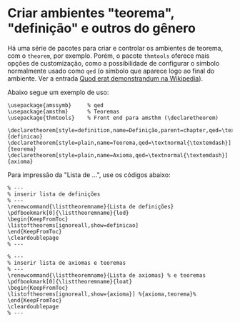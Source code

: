 # Criar ambientes "teorema", "definição" e outros do gênero #

Há uma série de pacotes para criar e controlar os ambientes de teorema, com o `theorem`, por exemplo. Porém, o pacote `thmtools` oferece mais opções de customização, como a possibilidade de configurar o símbolo normalmente usado como `qed` (o símbolo que aparece logo ao final do ambiente. Ver a entrada [Quod erat demonstrandum na Wikipedia](http://pt.wikipedia.org/wiki/Quod_erat_demonstrandum)).

Abaixo segue um exemplo de uso:

```
\usepackage{amssymb}	 % qed
\usepackage{amsthm}      % Teoremas
\usepackage{thmtools}    % Front end para amsthm (\declaretheorem)

\declaretheorem[style=definition,name=Definição,parent=chapter,qed=\textemdash]{definicao}
\declaretheorem[style=plain,name=Teorema,qed=\textnormal{\textemdash}]{teorema}
\declaretheorem[style=plain,name=Axioma,qed=\textnormal{\textemdash}]{axioma}
```

Para impressão da "Lista de ...", use os códigos abaixo:

```
% ---
% inserir lista de definições
% ---
\renewcommand{\listtheoremname}{Lista de definições}
\pdfbookmark[0]{\listtheoremname}{lod}
\begin{KeepFromToc}
\listoftheorems[ignoreall,show=definicao]
\end{KeepFromToc}
\cleardoublepage
% ---

% ---
% inserir lista de axiomas e teoremas
% ---
\renewcommand{\listtheoremname}{Lista de axiomas} % e teoremas
\pdfbookmark[0]{\listtheoremname}{loat}
\begin{KeepFromToc}
\listoftheorems[ignoreall,show={axioma}] %{axioma,teorema}%
\end{KeepFromToc}
\cleardoublepage
% ---

```